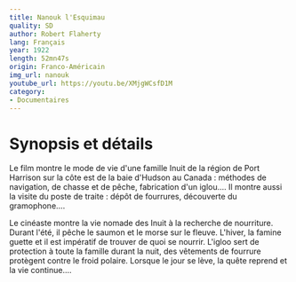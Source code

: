 ```yaml
---
title: Nanouk l'Esquimau
quality: SD
author: Robert Flaherty
lang: Français
year: 1922
length: 52mn47s
origin: Franco-Américain
img_url: nanouk
youtube_url: https://youtu.be/XMjgWCsfD1M
category:
- Documentaires
---
```


# Synopsis et détails

Le film montre le mode de vie d'une famille Inuit de la région de Port Harrison sur la côte est de la baie d'Hudson au Canada : méthodes de navigation, de chasse et de pêche, fabrication d'un iglou.... Il montre aussi la visite du poste de traite : dépôt de fourrures, découverte du gramophone....

Le cinéaste montre la vie nomade des Inuit à la recherche de nourriture. Durant l'été, il pêche le saumon et le morse sur le fleuve. L'hiver, la famine guette et il est impératif de trouver de quoi se nourrir. L'igloo sert de protection à toute la famille durant la nuit, des vêtements de fourrure protègent contre le froid polaire. Lorsque le jour se lève, la quête reprend et la vie continue....
